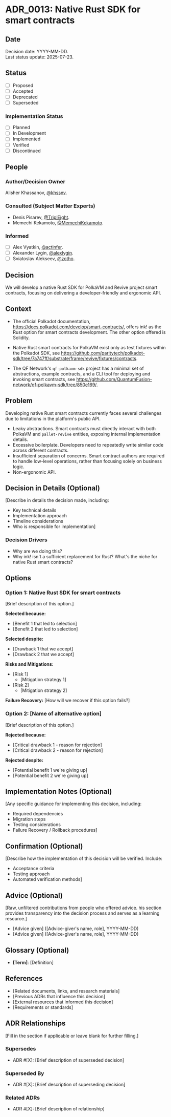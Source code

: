 # ADR_0013: Native Rust SDK for smart contracts

## Date

Decision date: YYYY-MM-DD.  
Last status update: 2025-07-23.

## Status

- [ ] Proposed
- [ ] Accepted
- [ ] Deprecated
- [ ] Superseded

### Implementation Status

- [ ] Planned
- [ ] In Development
- [ ] Implemented
- [ ] Verified
- [ ] Discontinued

## People

### Author/Decision Owner

Alisher Khassanov, [@khssnv](https://github.com/khssnv).

### Consulted (Subject Matter Experts)

- Denis Pisarev, [@TriplEight](https://github.com/TriplEight).
- Memechi Kekamoto, [@MemechiKekamoto](https://github.com/MemechiKekamoto).

### Informed

- [ ] Alex Vyatkin, [@actinfer](https://github.com/actinfer).
- [ ] Alexander Lygin, [@alexlygin](https://github.com/AlexLgn).
- [ ] Sviatoslav Alekseev, [@zotho](https://github.com/zotho).

## Decision

We will develop a native Rust SDK for PolkaVM and Revive project smart contracts, focusing on delivering a developer-friendly and ergonomic API.

## Context

- The official Polkadot documentation, <https://docs.polkadot.com/develop/smart-contracts/>, offers ink! as the Rust option for smart contracts development. The other option offered is Solidity.

- Native Rust smart contracts for PolkaVM exist only as test fixtures within the Polkadot SDK, see <https://github.com/paritytech/polkadot-sdk/tree/7a747ff/substrate/frame/revive/fixtures/contracts>.

- The QF Network's `qf-polkavm-sdk` project has a minimal set of abstractions, example contracts, and a CLI tool for deploying and invoking smart contracts, see <https://github.com/QuantumFusion-network/qf-polkavm-sdk/tree/850e169/>.

## Problem

Developing native Rust smart contracts currently faces several challenges due to limitations in the platform's public API.

- Leaky abstractions. Smart contracts must directly interact with both PolkaVM and `pallet-revive` entities, exposing internal implementation details.
- Excessive boilerplate. Developers need to repeatedly write similar code across different contracts.
- Insufficient separation of concerns. Smart contract authors are required to handle low-level operations, rather than focusing solely on business logic.
- Non-ergonomic API.

## Decision in Details (Optional)

[Describe in details the decision made, including:

- Key technical details
- Implementation approach
- Timeline considerations
- Who is responsible for implementation]

### Decision Drivers

- Why are we doing this?
- Why ink! isn't a sufficient replacement for Rust? What's the niche for native Rust smart contracts?

## Options

### Option 1: Native Rust SDK for smart contracts

[Brief description of this option.]

**Selected because:**

- [Benefit 1 that led to selection]
- [Benefit 2 that led to selection]

**Selected despite:**

- [Drawback 1 that we accept]
- [Drawback 2 that we accept]

**Risks and Mitigations:**

- [Risk 1]
  - [Mitigation strategy 1]
- [Risk 2]
  - [Mitigation strategy 2]

**Failure Recovery:**
[How will we recover if this option fails?]

### Option 2: [Name of alternative option]

[Brief description of this option.]

**Rejected because:**

- [Critical drawback 1 - reason for rejection]
- [Critical drawback 2 - reason for rejection]

**Rejected despite:**

- [Potential benefit 1 we're giving up]
- [Potential benefit 2 we're giving up]

## Implementation Notes (Optional)

[Any specific guidance for implementing this decision, including:

- Required dependencies
- Migration steps
- Testing considerations
- Failure Recovery / Rollback procedures]

## Confirmation (Optional)

[Describe how the implementation of this decision will be verified. Include:

- Acceptance criteria
- Testing approach
- Automated verification methods]

## Advice (Optional)

[Raw, unfiltered contributions from people who offered advice. his section provides transparency into the decision process and serves as a learning resource.]

- [Advice given] ([Advice-giver's name, role], YYYY-MM-DD)
- [Advice given] ([Advice-giver's name, role], YYYY-MM-DD)

## Glossary (Optional)

- **[Term]**: [Definition]

## References

- [Related documents, links, and research materials]
- [Previous ADRs that influence this decision]
- [External resources that informed this decision]
- [Requirements or standards]

## ADR Relationships

[Fill in the section if applicable or leave blank for further filling.]

### Supersedes

- ADR #[X]: [Brief description of superseded decision]

### Superseded By

- ADR #[X]: [Brief description of superseding decision]

### Related ADRs

- ADR #[X]: [Brief description of relationship]
